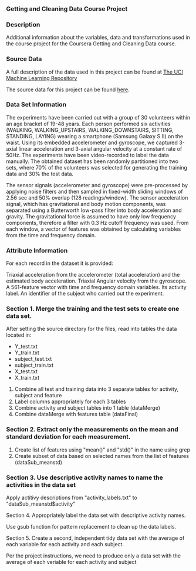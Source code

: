 ### Getting and Cleaning Data Course Project

### Description

Additional information about the variables, data and transformations used in the course project for the Coursera Getting and Cleaning Data course.

### Source Data

A full description of the data used in this project can be found at <a href = http://archive.ics.uci.edu/ml/datasets/Human+Activity+Recognition+Using+Smartphones> The UCI Machine Learning Repository </a>

The source data for this project can be found <a href = https://d396qusza40orc.cloudfront.net/getdata%2Fprojectfiles%2FUCI%20HAR%20Dataset.zip>here</a>.

### Data Set Information

The experiments have been carried out with a group of 30 volunteers within an age bracket of 19-48 years. Each person performed six activities (WALKING, WALKING_UPSTAIRS, WALKING_DOWNSTAIRS, SITTING, STANDING, LAYING) wearing a smartphone (Samsung Galaxy S II) on the waist. Using its embedded accelerometer and gyroscope, we captured 3-axial linear acceleration and 3-axial angular velocity at a constant rate of 50Hz. The experiments have been video-recorded to label the data manually. The obtained dataset has been randomly partitioned into two sets, where 70% of the volunteers was selected for generating the training data and 30% the test data.

The sensor signals (accelerometer and gyroscope) were pre-processed by applying noise filters and then sampled in fixed-width sliding windows of 2.56 sec and 50% overlap (128 readings/window). The sensor acceleration signal, which has gravitational and body motion components, was separated using a Butterworth low-pass filter into body acceleration and gravity. The gravitational force is assumed to have only low frequency components, therefore a filter with 0.3 Hz cutoff frequency was used. From each window, a vector of features was obtained by calculating variables from the time and frequency domain.

### Attribute Information

For each record in the dataset it is provided:

Triaxial acceleration from the accelerometer (total acceleration) and the estimated body acceleration.
Triaxial Angular velocity from the gyroscope.
A 561-feature vector with time and frequency domain variables.
Its activity label.
An identifier of the subject who carried out the experiment.

### Section 1. Merge the training and the test sets to create one data set.

After setting the source directory for the files, read into tables the data located in:
<ul>
  <li>Y_test.txt</li>
  <li>Y_train.txt</li>
  <li>subject_test.txt</li>
  <li>subject_train.txt</li>
  <li>X_test.txt</li>
  <li>X_train.txt</li>
</ul>

<ol>
  <li>Combine all test and training data into 3 separate tables for activity, subject and feature</li>
  <li>Label columns appropriately for each 3 tables</li>
  <li>Combine activity and subject tables into 1 table (dataMerge)</li>
  <li>Combine dataMerge with features table (dataFinal)</li>
</ol>

### Section 2. Extract only the measurements on the mean and standard deviation for each measurement.

<ol>
  <li>Create list of features using "mean()" and "std()" in the name using grep</li>
  <li>Create subset of data based on selected names from the list of features (dataSub_meanstd)</li>
</ol>

### Section 3. Use descriptive activity names to name the activities in the data set

Apply actitivy descriptions from "activity_labels.txt" to "dataSub_meanstd$activity"

Section 4. Appropriately label the data set with descriptive activity names.

Use gsub function for pattern replacement to clean up the data labels.

Section 5. Create a second, independent tidy data set with the average of each variable for each activity and each subject.

Per the project instructions, we need to produce only a data set with the average of each veriable for each activity and subject
